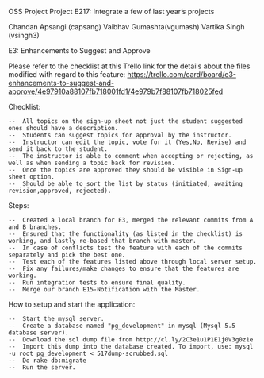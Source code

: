 OSS Project 
Project E217: Integrate a few of last year’s projects

Chandan Apsangi (capsang) 
Vaibhav Gumashta(vgumash)
Vartika Singh (vsingh3)

E3: Enhancements to Suggest and Approve

Please refer to the checklist at this Trello link for the details about the files modified with regard to this feature:
https://trello.com/card/board/e3-enhancements-to-suggest-and-approve/4e97910a88107fb718001fd1/4e979b7f88107fb718025fed

Checklist:

	--  All topics on the sign-up sheet not just the student suggested ones should have a description.
	--  Students can suggest topics for approval by the instructor.
	--  Instructor can edit the topic, vote for it (Yes,No, Revise) and send it back to the student.
	--  The instructor is able to comment when accepting or rejecting, as well as when sending a topic back for revision.
	--  Once the topics are approved they should be visible in Sign-up sheet option. 
	--  Should be able to sort the list by status (initiated, awaiting revision,approved, rejected).
	
Steps:

	--	Created a local branch for E3, merged the relevant commits from A and B branches.
	--	Ensured that the functionality (as listed in the checklist) is working, and lastly re-based that branch with master. 
	--	In case of conflicts test the feature with each of the commits separately and pick the best one.
	--	Test each of the features listed above through local server setup.
	--	Fix any failures/make changes to ensure that the features are working.
	--	Run integration tests to ensure final quality.
	--	Merge our branch E15-Notification with the Master.

How to setup and start the application:

	-- 	Start the mysql server.  		
	--	Create a database named "pg_development" in mysql (Mysql 5.5 database server).
	--	Download the sql dump file from http://cl.ly/2C3e1u1P1E1j0V3g0z1e 
	--	Import this dump into the database created. To import, use: mysql -u root pg_development < 517dump-scrubbed.sql
	--	Do rake db:migrate
	--	Run the server.
